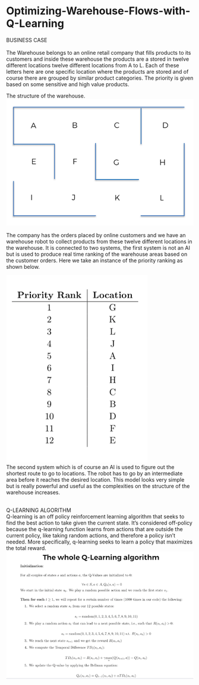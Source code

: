 # Optimizing-Warehouse-Flows-with-Q-Learning

BUSINESS CASE </br></br>
The Warehouse belongs to an online retail company that fills products to its customers and inside these warehouse the products are a stored in twelve different locations twelve different locations from A to L. Each of these letters here are one specific location where the products are stored and of course there are grouped by similar product categories. The priority is given based on some sensitive and high value products. </br>

The structure of the warehouse.
![](pics/warehouse.png)
</br>

The company has the orders placed by online customers and we have an warehouse robot to collect products from these twelve different locations in the warehouse. It is connected to two systems, the first system is not an AI but is used to produce real time ranking of the warehouse areas based on the customer orders. Here we take an instance of the priority ranking as shown below. </br>

![](pics/priority.png)
</br>
The second system which is of course an AI is used to figure out the shortest route to go to locations. The robot has to go by an intermediate area before it reaches the desired location. This model looks very simple but is really powerful and useful as the complexities on the structure of the warehouse increases.</br></br>

Q-LEARNING ALGORITHM </br>
Q-learning is an off policy reinforcement learning algorithm that seeks to find the best action to take given the current state. It’s considered off-policy because the q-learning function learns from actions that are outside the current policy, like taking random actions, and therefore a policy isn’t needed. More specifically, q-learning seeks to learn a policy that maximizes the total reward.
![](pics/q_learning.png)
